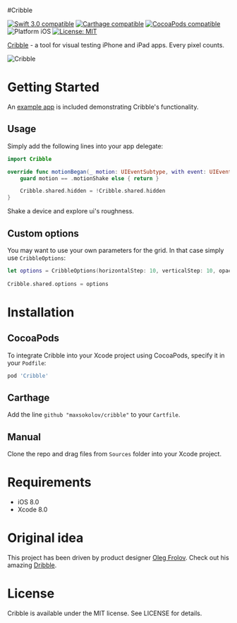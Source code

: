 #Cribble

<p align="left">
	<a href="https://developer.apple.com/swift"><img src="https://img.shields.io/badge/Swift_3.0-compatible-4BC51D.svg?style=flat" alt="Swift 3.0 compatible" /></a>
	<a href="https://github.com/Carthage/Carthage"><img src="https://img.shields.io/badge/Carthage-compatible-4BC51D.svg?style=flat" alt="Carthage compatible" /></a>
	<a href="https://cocoapods.org/pods/cribble"><img src="https://img.shields.io/badge/pod-1.2.0-blue.svg" alt="CocoaPods compatible" /></a>
	<img src="https://img.shields.io/badge/platform-iOS-blue.svg?style=flat" alt="Platform iOS" />
	<a href="https://raw.githubusercontent.com/maxsokolov/cribble/master/LICENSE"><img src="http://img.shields.io/badge/license-MIT-blue.svg?style=flat" alt="License: MIT" /></a>
</p>

<a href="https://en.wiktionary.org/wiki/cribble">Cribble</a> - a tool for visual testing iPhone and iPad apps. Every pixel counts.

![Cribble](https://d13yacurqjgara.cloudfront.net/users/108183/screenshots/2804436/gridsystem.png)

# Getting Started

An [example app](Demo) is included demonstrating Cribble's functionality.

## Usage
Simply add the following lines into your app delegate:
```swift
import Cribble

override func motionBegan(_ motion: UIEventSubtype, with event: UIEvent?) {
	guard motion == .motionShake else { return }

	Cribble.shared.hidden = !Cribble.shared.hidden
}
```
Shake a device and explore ui's roughness.

## Custom options
You may want to use your own parameters for the grid. In that case simply use `CribbleOptions`:
```swift
let options = CribbleOptions(horizontalStep: 10, verticalStep: 10, opacity: 0.7, color: UIColor.redColor())
        
Cribble.shared.options = options
```

# Installation

## CocoaPods
To integrate Cribble into your Xcode project using CocoaPods, specify it in your `Podfile`:

```ruby
pod 'Cribble'
```
## Carthage
Add the line `github "maxsokolov/cribble"` to your `Cartfile`.
## Manual
Clone the repo and drag files from `Sources` folder into your Xcode project.

# Requirements

- iOS 8.0
- Xcode 8.0

# Original idea

This project has been driven by product designer <a href="https://github.com/Volorf">Oleg Frolov</a>. Check out his amazing <a href="https://dribbble.com/Volorf"> Dribble</a>.

# License

Cribble is available under the MIT license. See LICENSE for details.